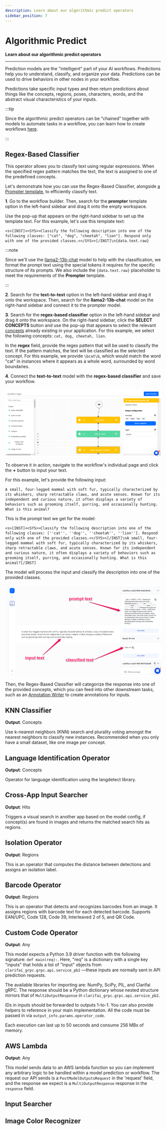 ```yaml
---
description: Learn about our algorithmic predict operators
sidebar_position: 7
---
```


# Algorithmic Predict

**Learn about our algorithmic predict operators**
<hr />

Prediction models are the "intelligent" part of your AI workflows. Predictions help you to understand, classify, and organize your data. Predictions can be used to drive behaviors in other nodes in your workflow.

Predictions take specific input types and then return predictions about things like the concepts, regions, poses, characters, words, and the abstract visual characteristics of your inputs.

:::tip

Since the algorithmic predict operators can be "chained" together with models to automate tasks in a workflow, you can learn how to create workflows [here](https://docs.clarifai.com/portal-guide/workflows/input-nodes#create-your-workflow). 

:::

## Regex-Based Classifier 

This operator allows you to classify text using regular expressions. When the specified regex pattern matches the text, the text is assigned to one of the predefined concepts. 

Let's demonstrate how you can use the Regex-Based Classifier, alongside [a Prompter template](https://docs.clarifai.com/portal-guide/agent-system-operators/prompter), to efficiently classify text. 

**1**. Go to the workflow builder. Then, search for the **prompter** template option in the left-hand sidebar and drag it onto the empty workspace.

 Use the pop-up that appears on the right-hand sidebar to set up the template text. For this example, let's use this template text: 

```text
<s>[INST]<<SYS>>Classify the following description into one of the following classes: ["cat", "dog", "cheetah", "lion"]. Respond only with one of the provided classes.<</SYS>>[/INST]\n{data.text.raw} 
```
     
:::note

Since we'll use the [llama2-13b-chat](https://clarifai.com/meta/Llama-2/models/llama2-13b-chat) model to help with the classification, we format the prompt text using the special tokens it requires for the specific structure of its prompts. We also include the `{data.text.raw}` placeholder to meet the requirements of the **Prompter** template.

:::

**2**. Search for the **text-to-text** option in the left-hand sidebar and drag it onto the workspace. Then, search for the **llama2-13b-chat** model on the right-hand sidebar and connect it to the prompter model. 

**3**. Search for the **regex-based classifier** option in the left-hand sidebar and drag it onto the workspace. On the right-hand sidebar, click the **SELECT CONCEPTS** button and use the pop-up that appears to select the relevant [concepts](https://docs.clarifai.com/portal-guide/concepts/create-get-update-delete) already existing in your application. For this example, we select the following concepts: `cat, dog, cheetah, lion`.

In the **regex** field, provide the regex pattern that will be used to classify the text. If the pattern matches, the text will be classified as the selected concept. For this example, we provide `\bcat\b`, which would match the word "cat" in instances where it appears as a whole word, surrounded by word boundaries.

**4**. Connect the **text-to-text** model with the **regex-based classifier** and save your workflow. 

![](/img/others/regex_1.png)

To observe it in action, navigate to the workflow's individual page and click the **+** button to input your text. 

For this example, let's provide the following input: 

```text
A small, four-legged mammal with soft fur, typically characterized by its whiskers, sharp retractable claws, and acute senses. Known for its independent and curious nature, it often displays a variety of behaviors such as grooming itself, purring, and occasionally hunting. What is this animal?
```

This is the prompt text we get for the model:

```text
<s>[INST]<<SYS>>Classify the following description into one of the following classes: [''cat'', ''dog'', ''cheetah'', ''lion'']. Respond only with one of the provided classes.<</SYS>>[/INST]\nA small, four-legged mammal with soft fur, typically characterized by its whiskers, sharp retractable claws, and acute senses. Known for its independent and curious nature, it often displays a variety of behaviors such as grooming itself, purring, and occasionally hunting. What is this animal?[/INST]
```

The model will process the input and classify the description into one of the provided classes. 

![](/img/others/regex_2.png)

Then, the Regex-Based Classifier will categorize the response into one of the provided concepts, which you can feed into other downstream tasks, such as an [Annotation Writer](https://docs.clarifai.com/portal-guide/agent-system-operators/push#annotation-writer) to create annotations for inputs.

## KNN Classifier

**Output**: Concepts

Use k-nearest neighbors (KNN) search and plurality voting amongst the nearest neighbors to classify new instances. Recommended when you only have a small dataset, like one image per concept. 

## Language Identification Operator

**Output**: Concepts

Operator for language identification using the langdetect library.

## Cross-App Input Searcher

**Output**: Hits

Triggers a visual search in another app based on the model config, if concept(s) are found in images and returns the matched search hits as regions.



## Isolation Operator

**Output**: Regions

This is an operator that computes the distance between detections and assigns an isolation label.

## Barcode Operator

**Output**: Regions

This is an operator that detects and recognizes barcodes from an image. It assigns regions with barcode text for each detected barcode. Supports EAN/UPC, Code 128, Code 39, Interleaved 2 of 5, and QR Code.

## Custom Code Operator 

**Output**: Any

This model expects a Python 3.9 driver function with the following signature: `def main(req):`. Here, "req" is a dictionary with a single key "inputs" that holds a list of "Input" objects from `clarifai_grpc.grpc.api.service_pb2` —these inputs are normally sent in API prediction requests. 

The available libraries for importing are: NumPy, SciPy, PIL, and Clarifai gRPC. The response should be a Python dictionary whose nested structure mirrors that of `MultiOutputResponse` in `clarifai_grpc.grpc.api.service_pb2`. 

IDs in inputs should be forwarded to outputs 1-to-1. You can also provide helpers to reference in your main implementation. All the code must be passed in via `output_info.params.operator_code`. 

Each execution can last up to 50 seconds and consume 256 MBs of memory.

## AWS Lambda

**Output**: Any

This model sends data to an AWS lambda function so you can implement any arbitrary logic to be handled within a model prediction or workflow. 
The request our API sends is a `PostModelOutputsRequest` in the 'request' field, and the response we expect is a `MultiOutputResponse` response in the `response` field. 

## Input Searcher

## Image Color Recognizer